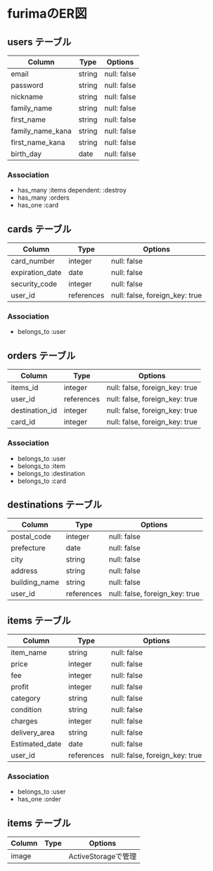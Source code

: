 # furimaのER図

## users テーブル

| Column           | Type   | Options     |
| ---------------- | ------ | ----------- |
| email            | string | null: false |
| password         | string | null: false |
| nickname         | string | null: false |
| family_name      | string | null: false |
| first_name       | string | null: false |
| family_name_kana | string | null: false |
| first_name_kana  | string | null: false |
| birth_day        |  date  | null: false |

### Association

- has_many :items dependent: :destroy
- has_many :orders
- has_one :card

## cards テーブル

| Column          | Type       | Options                        |
| --------------- | ---------- | ------------------------------ |
| card_number     | integer    | null: false                    |
| expiration_date | date       | null: false                    |
| security_code   | integer    | null: false                    |
| user_id         | references | null: false, foreign_key: true |

### Association

- belongs_to :user

## orders テーブル

| Column         | Type       | Options                        |
| -------------- | ---------- | ------------------------------ |
| items_id       | integer    | null: false, foreign_key: true |
| user_id        | references | null: false, foreign_key: true |
| destination_id | integer    | null: false, foreign_key: true |
| card_id        | integer    | null: false, foreign_key: true |

### Association

- belongs_to :user
- belongs_to :item
- belongs_to :destination
- belongs_to :card

## destinations テーブル

| Column        | Type       | Options                        |
| ------------- | ---------- | ------------------------------ |
| postal_code   | integer    | null: false                    |
| prefecture    | date       | null: false                    |
| city          | string     | null: false                    |
| address       | string     | null: false                    |
| building_name | string     | null: false                    |
| user_id       | references | null: false, foreign_key: true |

## items テーブル

| Column         | Type       | Options                        |
| -------------- | ---------- | ------------------------------ |
| item_name      | string     | null: false                    |
| price          | integer    | null: false                    |
| fee            | integer    | null: false                    |
| profit         | integer    | null: false                    |
| category       | string     | null: false                    |
| condition      | string     | null: false                    |
| charges        | integer    | null: false                    |
| delivery_area  | string     | null: false                    |
| Estimated_date | date       | null: false                    |
| user_id        | references | null: false, foreign_key: true |
### Association

- belongs_to :user
- has_one :order

## items テーブル
| Column         | Type       | Options                        |
| -------------- | ---------- | ------------------------------ |
| image          |            | ActiveStorageで管理             |
